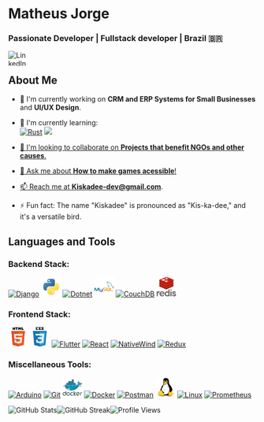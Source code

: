 <h1 align="left">Matheus Jorge</h1>
<h3 align="left">Passionate Developer | Fullstack developer | Brazil 🇧🇷</h3>

<p align="left">
  <a href="https://linkedin.com/in/matheusvictori" target="blank"><img align="left" src="https://raw.githubusercontent.com/rahuldkjain/github-profile-readme-generator/master/src/images/icons/Social/linked-in-alt.svg" alt="LinkedIn" height="30" width="40" /></a>
</p>

<br>
<p>
<h2 align="left">About Me</h2>

- 🔭 I'm currently working on **CRM and ERP Systems for Small Businesses** and **UI/UX Design**.

- 🌱 I'm currently learning: <br> <a href="https://www.rust-lang.org/pt-BR" target="_blank"><img src="https://www.vectorlogo.zone/logos/rust-lang/rust-lang-ar21.svg" alt="Rust" width="80" height="40" /></a> <a href="" /><img src="https://www.vectorlogo.zone/logos/dotnet/dotnet-horizontal.svg" />

- 👯 I'm looking to collaborate on **Projects that benefit NGOs and other causes**.

- 💬 Ask me about **How to make games acessible**!

- 📫 Reach me at **Kiskadee-dev@gmail.com**.

- ⚡ Fun fact: The name "Kiskadee" is pronounced as "Kis-ka-dee," and it's a versatile bird.

</p>
<h2 align="left">Languages and Tools</h2>

### Backend Stack:
<p align="left">
  <a href="https://www.djangoproject.com/" target="_blank"><img src="https://cdn.worldvectorlogo.com/logos/django.svg" alt="Django" width="40" height="40" /></a>
  <a href="https://www.python.org" target="_blank"><img src="https://raw.githubusercontent.com/devicons/devicon/master/icons/python/python-original.svg" alt="Python" width="40" height="40" /></a>
  <a href="https://dotnet.microsoft.com/pt-br/" target="_blank"><img src="https://www.vectorlogo.zone/logos/dotnet/dotnet-vertical.svg" alt="Dotnet" width="40" height="40" /></a>
  <a href="https://www.mysql.com/" target="_blank"><img src="https://raw.githubusercontent.com/devicons/devicon/master/icons/mysql/mysql-original-wordmark.svg" alt="MySQL" width="40" height="40" /></a>
  <a href="https://couchdb.apache.org/" target="_blank"><img src="https://www.vectorlogo.zone/logos/apache_couchdb/apache_couchdb-icon.svg" alt="CouchDB" width="40" height="40" /></a>
  <a href="https://redis.io" target="_blank"><img src="https://raw.githubusercontent.com/devicons/devicon/master/icons/redis/redis-original-wordmark.svg" alt="Redis" width="40" height="40" /></a>
</p>

### Frontend Stack:
<p align="left">
  <a href="https://www.w3schools.com/html/" target="_blank"><img src="https://raw.githubusercontent.com/devicons/devicon/master/icons/html5/html5-original-wordmark.svg" alt="HTML5" width="40" height="40" /></a>
  <a href="https://www.w3schools.com/css/" target="_blank"><img src="https://raw.githubusercontent.com/devicons/devicon/master/icons/css3/css3-original-wordmark.svg" alt="CSS3" width="40" height="40" /></a>
  <a href="https://flutter.dev" target="_blank"><img src="https://www.vectorlogo.zone/logos/flutterio/flutterio-icon.svg" alt="Flutter" width="40" height="40" /></a>
  <a href="https://react.dev/" target="_blank"><img src="https://www.vectorlogo.zone/logos/reactjs/reactjs-icon.svg" alt="React" width="40" height="40" /></a>
  <a href="https://www.nativewind.dev/" target="_blank"><img src="https://www.nativewind.dev/img/logo.svg" alt="NativeWind" width="40" height="40" /></a>
  <a href="https://redux.js.org" target="_blank"><img src="https://d33wubrfki0l68.cloudfront.net/0834d0215db51e91525a25acf97433051f280f2f/c30f5/img/redux.svg" alt="Redux" width="40" height="40" /></a>
</p>

### Miscellaneous Tools:
<p align="left">
  <a href="https://www.arduino.cc/" target="_blank"><img src="https://cdn.worldvectorlogo.com/logos/arduino-1.svg" alt="Arduino" width="40" height="40" /></a>
  <a href="https://www.git-scm.com/" target="_blank"><img src="https://www.vectorlogo.zone/logos/git-scm/git-scm-icon.svg" alt="Git" width="40" height="40" /></a>
  <a href="https://www.docker.com/" target="_blank"><img src="https://raw.githubusercontent.com/devicons/devicon/master/icons/docker/docker-original-wordmark.svg" alt="Docker" width="40" height="40" /></a>
    <a href="https://linuxcontainers.org/" target="_blank"><img src="https://linuxcontainers.org/static/img/containers.small.png" alt="Docker" width="40" height="40" /></a>
  <a href="https://postman.com" target="_blank"><img src="https://www.vectorlogo.zone/logos/getpostman/getpostman-icon.svg" alt="Postman" width="40" height="40" /></a>
  <a href="https://www.linux.org/" target="_blank"><img src="https://raw.githubusercontent.com/devicons/devicon/master/icons/linux/linux-original.svg" alt="Linux" width="40" height="40" /></a>
  <a href="https://grafana.com/" target="_blank"><img src="https://www.vectorlogo.zone/logos/grafana/grafana-icon.svg" alt="Linux" width="40" height="40" /></a>
  <a href="https://prometheus.io/" target="_blank"><img src="https://prometheus.io/assets/prometheus_logo_grey.svg" alt="Prometheus" width="40" height="40" /></a>
</p>

<p align="left">
  <img align="left" src="https://github-readme-stats.vercel.app/api?username=kiskadee-dev&show_icons=true&locale=en" alt="GitHub Stats" />
</p>

<p align="left">
  <img align="left" src="https://github-readme-streak-stats.herokuapp.com/?user=kiskadee-dev&" alt="GitHub Streak" />
</p>
<p align="left">
  <img src="https://komarev.com/ghpvc/?username=kiskadee-dev&label=Profile%20views&color=0e75b6&style=flat" alt="Profile Views" />
</p>
